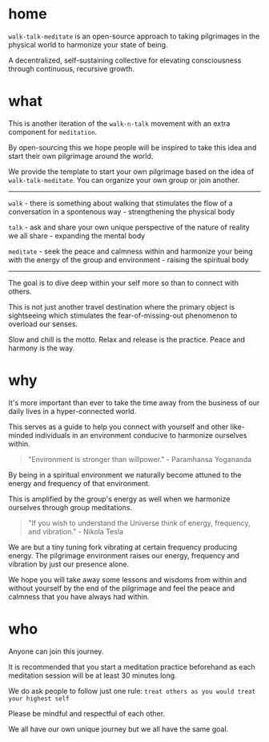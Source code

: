# home

`walk-talk-meditate` is an open-source approach to taking pilgrimages in the physical world to harmonize your state of being.

A decentralized, self-sustaining collective for elevating consciousness through continuous, recursive growth.

# what

This is another iteration of the `walk-n-talk` movement with an extra component for `meditation`.

By open-sourcing this we hope people will be inspired to take this idea and start their own pilgrimage around the world.

We provide the template to start your own pilgrimage based on the idea of `walk-talk-meditate`. You can organize your own group or join another.

---

`walk` - there is something about walking that stimulates the flow of a conversation in a spontenous way - strengthening the physical body

`talk` - ask and share your own unique perspective of the nature of reality we all share - expanding the mental body

`meditate` - seek the peace and calmness within and harmonize your being with the energy of the group and environment - raising the spiritual body

---

The goal is to dive deep within your self more so than to connect with others.

This is not just another travel destination where the primary object is sightseeing which stimulates the fear-of-missing-out phenomenon to overload our senses.

Slow and chill is the motto. Relax and release is the practice. Peace and harmony is the way.

# why

It's more important than ever to take the time away from the business of our daily lives in a hyper-connected world.

This serves as a guide to help you connect with yourself and other like-minded individuals in an environment conducive to harmonize ourselves within.

> "Environment is stronger than willpower." - Paramhansa Yogananda

By being in a spiritual environment we naturally become attuned to the energy and frequency of that environment.

This is amplified by the group's energy as well when we harmonize ourselves through group meditations.

> "If you wish to understand the Universe think of energy, frequency, and vibration." - Nikola Tesla

We are but a tiny tuning fork vibrating at certain frequency producing energy. The pilgrimage environment raises our energy, frequency and vibration by just our presence alone.

We hope you will take away some lessons and wisdoms from within and without yourself by the end of the pilgrimage and feel the peace and calmness that you have always had within.

# who

Anyone can join this journey.

It is recommended that you start a meditation practice beforehand as each meditation session will be at least 30 minutes long.

We do ask people to follow just one rule: `treat others as you would treat your highest self`

Please be mindful and respectful of each other.

We all have our own unique journey but we all have the same goal.
